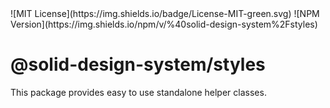 <div className="flex gap-2">
  ![MIT License](https://img.shields.io/badge/License-MIT-green.svg)
  ![NPM Version](https://img.shields.io/npm/v/%40solid-design-system%2Fstyles)
</div>

# @solid-design-system/styles

This package provides easy to use standalone helper classes.
